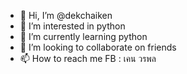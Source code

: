 - 👋 Hi, I’m @dekchaiken
- 👀 I’m interested in python
- 🌱 I’m currently learning python
- 💞️ I’m looking to collaborate on friends
- 📫 How to reach me FB : เคน วรพล

<!---
dekchaiken/dekchaiken is a ✨ special ✨ repository because its `README.md` (this file) appears on your GitHub profile.
You can click the Preview link to take a look at your changes.
--->

